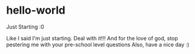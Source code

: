 # hello-world
Just Starting :0

Like I said I'm just starting. Deal with it!!! 
And for the love of god, stop pestering me with your pre-school level questions
Also, have a nice day :)
